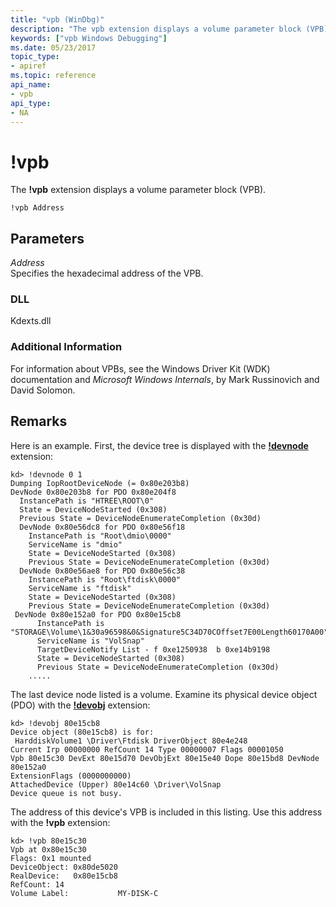 ```yaml
---
title: "vpb (WinDbg)"
description: "The vpb extension displays a volume parameter block (VPB)."
keywords: ["vpb Windows Debugging"]
ms.date: 05/23/2017
topic_type:
- apiref
ms.topic: reference
api_name:
- vpb
api_type:
- NA
---
```


# !vpb


The **!vpb** extension displays a volume parameter block (VPB).

```dbgcmd
!vpb Address
```

## <span id="ddk__vpb_dbg"></span><span id="DDK__VPB_DBG"></span>Parameters


<span id="_______Address______"></span><span id="_______address______"></span><span id="_______ADDRESS______"></span> *Address*   
Specifies the hexadecimal address of the VPB.

### DLL

Kdexts.dll

 

### Additional Information

For information about VPBs, see the Windows Driver Kit (WDK) documentation and *Microsoft Windows Internals*, by Mark Russinovich and David Solomon.

## Remarks

Here is an example. First, the device tree is displayed with the [**!devnode**](-devnode.md) extension:

```dbgcmd
kd> !devnode 0 1
Dumping IopRootDeviceNode (= 0x80e203b8)
DevNode 0x80e203b8 for PDO 0x80e204f8
  InstancePath is "HTREE\ROOT\0"
  State = DeviceNodeStarted (0x308)
  Previous State = DeviceNodeEnumerateCompletion (0x30d)
  DevNode 0x80e56dc8 for PDO 0x80e56f18
    InstancePath is "Root\dmio\0000"
    ServiceName is "dmio"
    State = DeviceNodeStarted (0x308)
    Previous State = DeviceNodeEnumerateCompletion (0x30d)
  DevNode 0x80e56ae8 for PDO 0x80e56c38
    InstancePath is "Root\ftdisk\0000"
    ServiceName is "ftdisk"
    State = DeviceNodeStarted (0x308)
    Previous State = DeviceNodeEnumerateCompletion (0x30d)
 DevNode 0x80e152a0 for PDO 0x80e15cb8
      InstancePath is "STORAGE\Volume\1&30a96598&0&Signature5C34D70COffset7E00Length60170A00"
      ServiceName is "VolSnap"
      TargetDeviceNotify List - f 0xe1250938  b 0xe14b9198
      State = DeviceNodeStarted (0x308)
      Previous State = DeviceNodeEnumerateCompletion (0x30d)
    .....
```

The last device node listed is a volume. Examine its physical device object (PDO) with the [**!devobj**](-devobj.md) extension:

```dbgcmd
kd> !devobj 80e15cb8
Device object (80e15cb8) is for:
 HarddiskVolume1 \Driver\Ftdisk DriverObject 80e4e248
Current Irp 00000000 RefCount 14 Type 00000007 Flags 00001050
Vpb 80e15c30 DevExt 80e15d70 DevObjExt 80e15e40 Dope 80e15bd8 DevNode 80e152a0 
ExtensionFlags (0000000000)  
AttachedDevice (Upper) 80e14c60 \Driver\VolSnap
Device queue is not busy.
```

The address of this device's VPB is included in this listing. Use this address with the **!vpb** extension:

```dbgcmd
kd> !vpb 80e15c30
Vpb at 0x80e15c30
Flags: 0x1 mounted 
DeviceObject: 0x80de5020
RealDevice:   0x80e15cb8
RefCount: 14
Volume Label:           MY-DISK-C
```

 

 






